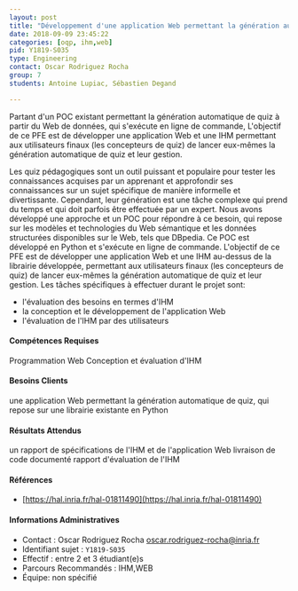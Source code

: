 ```yaml
---
layout: post
title: "Développement d'une application Web permettant la génération automatique de quiz éducatifs"
date: 2018-09-09 23:45:22
categories: [oqp, ihm,web]
pid: Y1819-S035
type: Engineering
contact: Oscar Rodriguez Rocha
group: 7
students: Antoine Lupiac, Sébastien Degand

---
```

       
Partant d'un POC existant permettant la génération automatique de quiz à partir du Web de données, qui s'exécute en ligne de commande, L'objectif de ce PFE est de développer une application Web et une IHM  permettant aux utilisateurs finaux (les concepteurs de quiz) de lancer eux-mêmes la génération automatique de quiz et leur gestion.

Les quiz pédagogiques sont un outil puissant et populaire pour tester les connaissances acquises par un apprenant et approfondir ses connaissances sur un sujet spécifique de manière informelle et divertissante. Cependant, leur génération est une tâche complexe qui prend du temps et qui doit parfois être effectuée par un expert.
Nous avons développé une approche et un POC pour répondre à ce besoin, qui repose sur les modèles et technologies du Web sémantique et les données structurées disponibles sur le Web, tels que DBpedia.
Ce POC est développé en Python et s'exécute en ligne de commande. 
L'objectif de ce PFE est de développer une application Web et une IHM au-dessus de la librairie développée, permettant aux utilisateurs finaux (les concepteurs de quiz) de lancer eux-mêmes la génération automatique de quiz et leur gestion.
Les tâches spécifiques à effectuer durant le projet sont:
- l'évaluation des besoins en termes d'IHM
- la conception et le développement de l'application Web
- l'évaluation de l'IHM par des utilisateurs





#### Compétences Requises
Programmation Web
Conception et évaluation d'IHM



     

#### Besoins Clients
une application Web permettant la génération automatique de quiz, qui repose sur une librairie existante en Python

#### Résultats Attendus
un rapport de spécifications de l'IHM et de l'application Web
livraison de code documenté
rapport d'évaluation de l'IHM

#### Références

  * [https://hal.inria.fr/hal-01811490](https://hal.inria.fr/hal-01811490)

#### Informations Administratives
  * Contact : Oscar Rodriguez Rocha <oscar.rodriguez-rocha@inria.fr>
  * Identifiant sujet : `Y1819-S035`
  * Effectif : entre 2 et 3 étudiant(e)s
  * Parcours Recommandés : IHM,WEB
  * Équipe: non spécifié

     